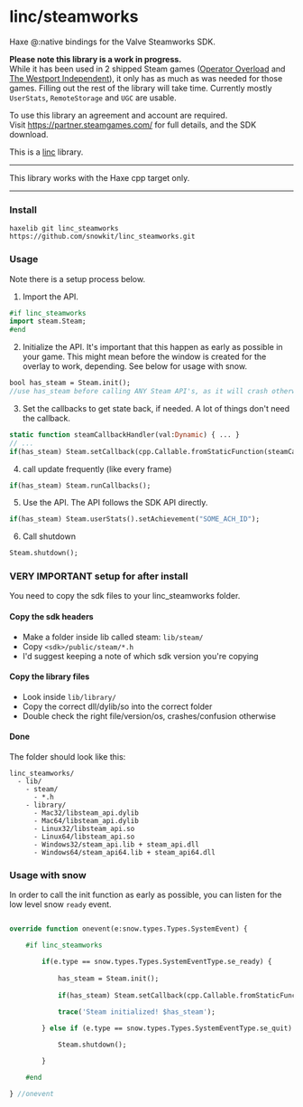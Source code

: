 # linc/steamworks
Haxe @:native bindings for the Valve Steamworks SDK.    

**Please note this library is a work in progress.**       
While it has been used in 2 shipped Steam games ([Operator Overload](http://store.steampowered.com/app/499140/Operator_Overload/) and [The Westport Independent](http://store.steampowered.com/app/352240/The_Westport_Independent/)), it only has as much as was needed for those games. Filling out the rest of the library will take time. Currently mostly `UserStats`, `RemoteStorage` and `UGC` are usable.

To use this library an agreement and account are required.   
Visit https://partner.steamgames.com/ for full details, and the SDK download.

This is a [linc](http://snowkit.github.io/linc/) library.

---

This library works with the Haxe cpp target only.

---
### Install

`haxelib git linc_steamworks https://github.com/snowkit/linc_steamworks.git`

### Usage

Note there is a setup process below.

1. Import the API.
```haxe
#if linc_steamworks
import steam.Steam;
#end
```

2. Initialize the API. It's important that this happen as early as possible in your game. This might mean before the window is created for the overlay to work, depending. See below for usage with snow.

```haxe
bool has_steam = Steam.init();
//use has_steam before calling ANY Steam API's, as it will crash otherwise.
```

3. Set the callbacks to get state back, if needed. A lot of things don't need the callback.

```haxe
static function steamCallbackHandler(val:Dynamic) { ... }
// ...
if(has_steam) Steam.setCallback(cpp.Callable.fromStaticFunction(steamCallbackHandler));
```

4. call update frequently (like every frame)

```haxe
if(has_steam) Steam.runCallbacks();
```

5. Use the API. The API follows the SDK API directly.

```haxe
if(has_steam) Steam.userStats().setAchievement("SOME_ACH_ID");
```

6. Call shutdown

```haxe
Steam.shutdown();
```

### VERY IMPORTANT setup for after install

You need to copy the sdk files to your linc_steamworks folder.

#### Copy the sdk headers

- Make a folder inside lib called steam: `lib/steam/`
- Copy `<sdk>/public/steam/*.h`
- I'd suggest keeping a note of which sdk version you're copying

#### Copy the library files

- Look inside `lib/library/`
- Copy the correct dll/dylib/so into the correct folder 
- Double check the right file/version/os, crashes/confusion otherwise

#### Done 

The folder should look like this:

```
linc_steamworks/
  - lib/
    - steam/
      - *.h
    - library/
      - Mac32/libsteam_api.dylib
      - Mac64/libsteam_api.dylib
      - Linux32/libsteam_api.so
      - Linux64/libsteam_api.so
      - Windows32/steam_api.lib + steam_api.dll
      - Windows64/steam_api64.lib + steam_api64.dll
```

### Usage with snow

In order to call the init function as early as possible, you can listen for the low level snow `ready` event.

```haxe

override function onevent(e:snow.types.Types.SystemEvent) {

    #if linc_steamworks

        if(e.type == snow.types.Types.SystemEventType.se_ready) {
            
            has_steam = Steam.init();
            
            if(has_steam) Steam.setCallback(cpp.Callable.fromStaticFunction(steamCallbackHandler));
            
            trace('Steam initialized! $has_steam');

        } else if (e.type == snow.types.Types.SystemEventType.se_quit) {

            Steam.shutdown();

        }

    #end

} //onevent

```
